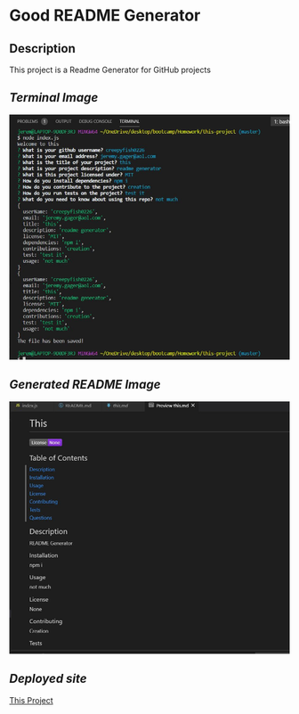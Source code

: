# **Good README Generator**

## Description

This project is a Readme Generator for GitHub projects

## *Terminal Image*

![Terminal](./Assets/screenshot.JPG)

## *Generated README Image*

![README](./Assets/Readme.JPG)

## *Deployed site*

[This Project](https://creepyfish0226.github.io/this-project/)